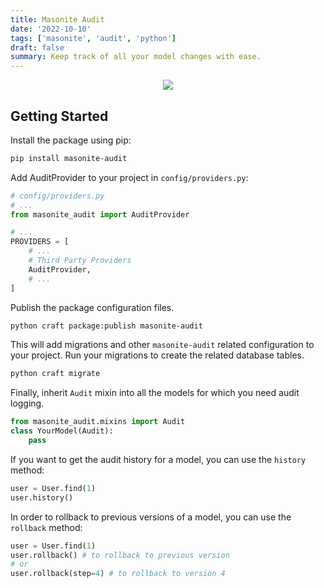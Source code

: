 ```yaml
---
title: Masonite Audit
date: '2022-10-10'
tags: ['masonite', 'audit', 'python']
draft: false
summary: Keep track of all your model changes with ease.
---
```


<p align="center">
    <img src="https://banners.beyondco.de/Masonite%20Audit.png?theme=light&packageManager=pip+install&packageName=masonite-audit&pattern=charlieBrown&style=style_2&description=Keep+track+of+all+your+model+changes+with+ease.&md=1&showWatermark=1&fontSize=100px&images=adjustments&widths=50&heights=50" />
</p>

## Getting Started

Install the package using pip:

```bash
pip install masonite-audit
```

Add AuditProvider to your project in `config/providers.py`:

```python
# config/providers.py
# ...
from masonite_audit import AuditProvider

# ...
PROVIDERS = [
    # ...
    # Third Party Providers
    AuditProvider,
    # ...
]
```

Publish the package configuration files.

```bash
python craft package:publish masonite-audit
```

This will add migrations and other `masonite-audit` related configuration to your project. Run your migrations to create the related database tables.

```bash
python craft migrate
```

Finally, inherit `Audit` mixin into all the models for which you need audit logging.

```python
from masonite_audit.mixins import Audit
class YourModel(Audit):
    pass
```

If you want to get the audit history for a model, you can use the `history` method:

```python
user = User.find(1)
user.history()
```

In order to rollback to previous versions of a model, you can use the `rollback` method:

```python
user = User.find(1)
user.rollback() # to rollback to previous version
# or
user.rollback(step=4) # to rollback to version 4
```
